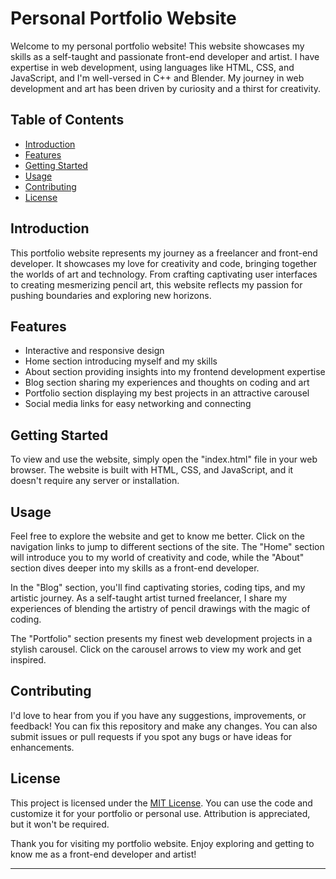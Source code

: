 # Personal Portfolio Website

Welcome to my personal portfolio website! This website showcases my skills as a self-taught and passionate front-end developer and artist. I have expertise in web development, using languages like HTML, CSS, and JavaScript, and I'm well-versed in C++ and Blender. My journey in web development and art has been driven by curiosity and a thirst for creativity.

## Table of Contents

- [Introduction](#introduction)
- [Features](#features)
- [Getting Started](#getting-started)
- [Usage](#usage)
- [Contributing](#contributing)
- [License](#license)

## Introduction

This portfolio website represents my journey as a freelancer and front-end developer. It showcases my love for creativity and code, bringing together the worlds of art and technology. From crafting captivating user interfaces to creating mesmerizing pencil art, this website reflects my passion for pushing boundaries and exploring new horizons.

## Features

- Interactive and responsive design
- Home section introducing myself and my skills
- About section providing insights into my frontend development expertise
- Blog section sharing my experiences and thoughts on coding and art
- Portfolio section displaying my best projects in an attractive carousel
- Social media links for easy networking and connecting

## Getting Started

To view and use the website, simply open the "index.html" file in your web browser. The website is built with HTML, CSS, and JavaScript, and it doesn't require any server or installation.

## Usage

Feel free to explore the website and get to know me better. Click on the navigation links to jump to different sections of the site. The "Home" section will introduce you to my world of creativity and code, while the "About" section dives deeper into my skills as a front-end developer.

In the "Blog" section, you'll find captivating stories, coding tips, and my artistic journey. As a self-taught artist turned freelancer, I share my experiences of blending the artistry of pencil drawings with the magic of coding.

The "Portfolio" section presents my finest web development projects in a stylish carousel. Click on the carousel arrows to view my work and get inspired.

## Contributing

I'd love to hear from you if you have any suggestions, improvements, or feedback! You can fix this repository and make any changes. You can also submit issues or pull requests if you spot any bugs or have ideas for enhancements.

## License

This project is licensed under the [MIT License](LICENSE). You can use the code and customize it for your portfolio or personal use. Attribution is appreciated, but it won't be required.

Thank you for visiting my portfolio website. Enjoy exploring and getting to know me as a front-end developer and artist!

---
